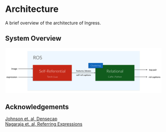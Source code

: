 # Architecture

A brief overview of the architecture of Ingress. 

## System Overview

![](../data/soft_arch.png)


## Acknowledgements

[Johnson et. al, Densecap](https://github.com/jcjohnson/densecap)  
[Nagaraja et. al, Referring Expressions](https://github.com/varun-nagaraja/referring-expressions)